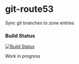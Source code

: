 git-route53
===========
Sync git branches to zone entries

### Build Status ###
[![Build Status](https://travis-ci.org/MinnSoe/git-route53.svg?branch=master)](https://travis-ci.org/MinnSoe/git-route53)


*Work in progress*
